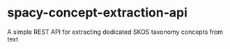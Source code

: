 # spacy-concept-extraction-api
A simple REST API for extracting dedicated SKOS taxonomy concepts from text

